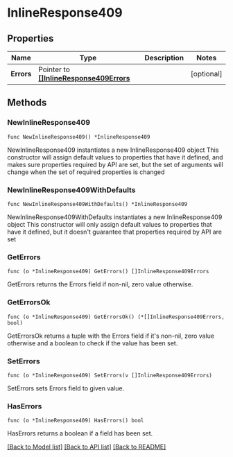 # InlineResponse409

## Properties

Name | Type | Description | Notes
------------ | ------------- | ------------- | -------------
**Errors** | Pointer to [**[]InlineResponse409Errors**](InlineResponse409Errors.md) |  | [optional] 

## Methods

### NewInlineResponse409

`func NewInlineResponse409() *InlineResponse409`

NewInlineResponse409 instantiates a new InlineResponse409 object
This constructor will assign default values to properties that have it defined,
and makes sure properties required by API are set, but the set of arguments
will change when the set of required properties is changed

### NewInlineResponse409WithDefaults

`func NewInlineResponse409WithDefaults() *InlineResponse409`

NewInlineResponse409WithDefaults instantiates a new InlineResponse409 object
This constructor will only assign default values to properties that have it defined,
but it doesn't guarantee that properties required by API are set

### GetErrors

`func (o *InlineResponse409) GetErrors() []InlineResponse409Errors`

GetErrors returns the Errors field if non-nil, zero value otherwise.

### GetErrorsOk

`func (o *InlineResponse409) GetErrorsOk() (*[]InlineResponse409Errors, bool)`

GetErrorsOk returns a tuple with the Errors field if it's non-nil, zero value otherwise
and a boolean to check if the value has been set.

### SetErrors

`func (o *InlineResponse409) SetErrors(v []InlineResponse409Errors)`

SetErrors sets Errors field to given value.

### HasErrors

`func (o *InlineResponse409) HasErrors() bool`

HasErrors returns a boolean if a field has been set.


[[Back to Model list]](../README.md#documentation-for-models) [[Back to API list]](../README.md#documentation-for-api-endpoints) [[Back to README]](../README.md)


